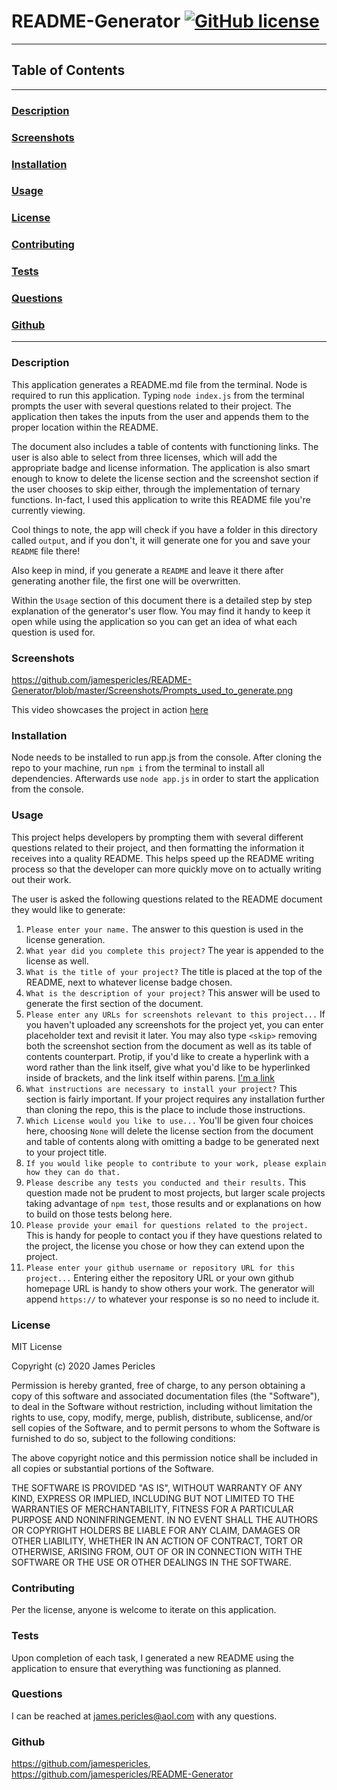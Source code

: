 # README-Generator [![GitHub license](https://img.shields.io/github/license/Naereen/StrapDown.js.svg)](https://github.com/Naereen/StrapDown.js/blob/master/LICENSE)

---

## Table of Contents

---

### [Description](#Description)

### [Screenshots](#Screenshots)

### [Installation](#Installation)

### [Usage](#Usage)

### [License](#License)

### [Contributing](#Contributing)

### [Tests](#Tests)

### [Questions](#Questions)

### [Github](#Github)

---

### <a name="Description"></a>Description

This application generates a README.md file from the terminal. Node is required to run this application. Typing `node index.js` from the terminal prompts the user with several questions related to their project. The application then takes the inputs from the user and appends them to the proper location within the README. 

The document also includes a table of contents with functioning links. The user is also able to select from three licenses, which will add the appropriate badge and license information. The application is also smart enough to know to delete the license section and the screenshot section if the user chooses to skip either, through the implementation of ternary functions. In-fact, I used this application to write this README file you're currently viewing.

Cool things to note, the app will check if you have a folder in this directory called `output`, and if you don't, it will generate one for you and save your `README` file there!

Also keep in mind, if you generate a `README` and leave it there after generating another file, the first one will be overwritten.

Within the `Usage` section of this document there is a detailed step by step explanation of the generator's user flow. You may find it handy to keep it open while using the application so you can get an idea of what each question is used for. 

### <a name="Screenshots"></a>Screenshots

https://github.com/jamespericles/README-Generator/blob/master/Screenshots/Prompts_used_to_generate.png

This video showcases the project in action [here](https://youtu.be/mOrQN1apXFE)

### <a name="Installation"></a>Installation

Node needs to be installed to run app.js from the console. After cloning the repo to your machine, run `npm i` from the terminal to install all dependencies. Afterwards use `node app.js` in order to start the application from the console.

### <a name="Usage"></a>Usage

This project helps developers by prompting them with several different questions related to their project, and then formatting the information it receives into a quality README. This helps speed up the README writing process so that the developer can more quickly move on to actually writing out their work.

The user is asked the following questions related to the README document they would like to generate:

  1. `Please enter your name.` The answer to this question is used in the license generation. 
  2. `What year did you complete this project?` The year is appended to the license as well.
  3. `What is the title of your project?` The title is placed at the top of the README, next to whatever license badge chosen.
  4. `What is the description of your project?` This answer will be used to generate the first section of the document. 
  5. `Please enter any URLs for screenshots relevant to this project...` If you haven't uploaded any screenshots for the project yet, you can enter placeholder text and revisit it later. You may also type `<skip>` removing both the screenshot section from the document as well as its table of contents counterpart. Protip, if you'd like to create a hyperlink with a word rather than the link itself, give what you'd like to be hyperlinked inside of brackets, and the link itself within parens. [I'm a link](https://github.com/jamespericles)
  6. `What instructions are necessary to install your project?` This section is fairly important. If your project requires any installation further than cloning the repo, this is the place to include those instructions.
  7. `Which License would you like to use...` You'll be given four choices here, choosing `None` will delete the license section from the document and table of contents along with omitting a badge to be generated next to your project title.
  8. `If you would like people to contribute to your work, please explain how they can do that.` 
  9. `Please describe any tests you conducted and their results.` This question made not be prudent to most projects, but larger scale projects taking advantage of `npm test`, those results and or explanations on how to build on those tests belong here.
  10. `Please provide your email for questions related to the project.` This is handy for people to contact you if they have questions related to the project, the license you chose or how they can extend upon the project.
  11. `Please enter your github username or repository URL for this project...` Entering either the repository URL or your own github homepage URL is handy to show others your work. The generator will append `https://` to whatever your response is so no need to include it. 

### <a name="License"></a>License

MIT License

Copyright (c) 2020 James Pericles

Permission is hereby granted, free of charge, to any person obtaining a copy
of this software and associated documentation files (the "Software"), to deal
in the Software without restriction, including without limitation the rights
to use, copy, modify, merge, publish, distribute, sublicense, and/or sell
copies of the Software, and to permit persons to whom the Software is
furnished to do so, subject to the following conditions:

The above copyright notice and this permission notice shall be included in all
copies or substantial portions of the Software.

THE SOFTWARE IS PROVIDED "AS IS", WITHOUT WARRANTY OF ANY KIND, EXPRESS OR
IMPLIED, INCLUDING BUT NOT LIMITED TO THE WARRANTIES OF MERCHANTABILITY,
FITNESS FOR A PARTICULAR PURPOSE AND NONINFRINGEMENT. IN NO EVENT SHALL THE
AUTHORS OR COPYRIGHT HOLDERS BE LIABLE FOR ANY CLAIM, DAMAGES OR OTHER
LIABILITY, WHETHER IN AN ACTION OF CONTRACT, TORT OR OTHERWISE, ARISING FROM,
OUT OF OR IN CONNECTION WITH THE SOFTWARE OR THE USE OR OTHER DEALINGS IN THE
SOFTWARE.

### <a name="Contributing"></a>Contributing

Per the license, anyone is welcome to iterate on this application.

### <a name="Tests"></a>Tests

Upon completion of each task, I generated a new README using the application to ensure that everything was functioning as planned.

### <a name="Questions"></a>Questions

I can be reached at james.pericles@aol.com with any questions.

### <a name="Github"></a>Github

https://github.com/jamespericles, https://github.com/jamespericles/README-Generator
